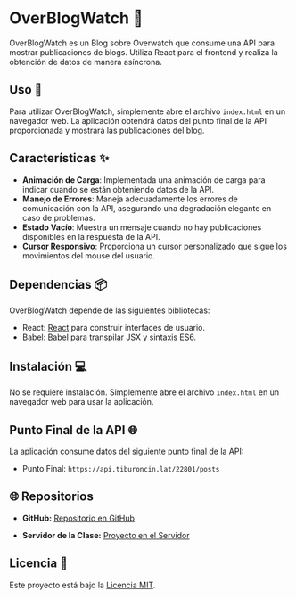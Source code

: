 # OverBlogWatch 📰

OverBlogWatch es un Blog sobre Overwatch que consume una API para mostrar publicaciones de blogs. Utiliza React para el frontend y realiza la obtención de datos de manera asíncrona.

## Uso 🚀

Para utilizar OverBlogWatch, simplemente abre el archivo `index.html` en un navegador web. La aplicación obtendrá datos del punto final de la API proporcionada y mostrará las publicaciones del blog.

## Características ✨

- **Animación de Carga**: Implementada una animación de carga para indicar cuando se están obteniendo datos de la API.
- **Manejo de Errores**: Maneja adecuadamente los errores de comunicación con la API, asegurando una degradación elegante en caso de problemas.
- **Estado Vacío**: Muestra un mensaje cuando no hay publicaciones disponibles en la respuesta de la API.
- **Cursor Responsivo**: Proporciona un cursor personalizado que sigue los movimientos del mouse del usuario.

## Dependencias 📦

OverBlogWatch depende de las siguientes bibliotecas:
- React: [React](https://reactjs.org/) para construir interfaces de usuario.
- Babel: [Babel](https://babeljs.io/) para transpilar JSX y sintaxis ES6.

## Instalación 💻

No se requiere instalación. Simplemente abre el archivo `index.html` en un navegador web para usar la aplicación.

## Punto Final de la API 🌐

La aplicación consume datos del siguiente punto final de la API:
- Punto Final: `https://api.tiburoncin.lat/22801/posts`

## 🌐 Repositorios

- **GitHub:**
  [Repositorio en GitHub](https://github.com/JosueSay/OverBlogWatch_React)

- **Servidor de la Clase:**
  [Proyecto en el Servidor](https://tiburoncin.lat/22801/OverBlogWatch/index.html)

## Licencia 📄

Este proyecto está bajo la [Licencia MIT](LICENSE).

